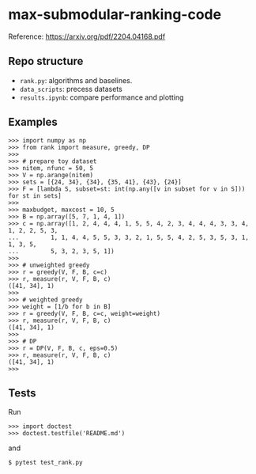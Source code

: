 # max-submodular-ranking-code
Reference: https://arxiv.org/pdf/2204.04168.pdf

## Repo structure

* `rank.py`: algorithms and baselines.
* `data_scripts`: precess datasets
* `results.ipynb`: compare performance and plotting

## Examples

```
>>> import numpy as np
>>> from rank import measure, greedy, DP
>>> 
>>> # prepare toy dataset
>>> nitem, nfunc = 50, 5
>>> V = np.arange(nitem)
>>> sets = [{24, 34}, {34}, {35, 41}, {43}, {24}]
>>> F = [lambda S, subset=st: int(np.any([v in subset for v in S])) for st in sets]
>>> 
>>> maxbudget, maxcost = 10, 5
>>> B = np.array([5, 7, 1, 4, 1])
>>> c = np.array([1, 2, 4, 4, 4, 1, 5, 5, 4, 2, 3, 4, 4, 4, 3, 3, 4, 1, 2, 2, 5, 3,
...         1, 1, 4, 4, 5, 5, 3, 3, 2, 1, 5, 5, 4, 2, 5, 3, 5, 3, 1, 1, 3, 5,
...         5, 3, 2, 3, 5, 1])
>>> 
>>> # unweighted greedy
>>> r = greedy(V, F, B, c=c)
>>> r, measure(r, V, F, B, c)
([41, 34], 1)
>>> 
>>> # weighted greedy
>>> weight = [1/b for b in B]
>>> r = greedy(V, F, B, c=c, weight=weight)
>>> r, measure(r, V, F, B, c)
([41, 34], 1)
>>> 
>>> # DP
>>> r = DP(V, F, B, c, eps=0.5)
>>> r, measure(r, V, F, B, c)
([41, 34], 1)
>>> 
```

## Tests

Run 

```
>>> import doctest
>>> doctest.testfile('README.md')
```

and

```
$ pytest test_rank.py 
```
